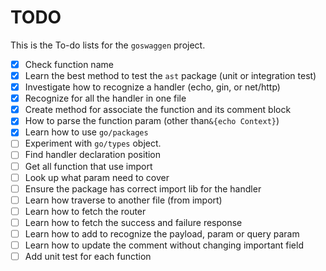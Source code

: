 # TODO

This is the To-do lists for the `goswaggen` project.

- [X] Check function name
- [X] Learn the best method to test the `ast` package (unit or integration test)
- [X] Investigate how to recognize a handler (echo, gin, or net/http)
- [X] Recognize for all the handler in one file
- [X] Create method for associate the function and its comment block
- [X] How to parse the function param (other than`&{echo Context}`)
- [X] Learn how to use `go/packages`
- [ ] Experiment with `go/types` object.
- [ ] Find handler declaration position
- [ ] Get all function that use import
- [ ] Look up what param need to cover
- [ ] Ensure the package has correct import lib for the handler
- [ ] Learn how traverse to another file (from import)
- [ ] Learn how to fetch the router
- [ ] Learn how to fetch the success and failure response
- [ ] Learn how to add to recognize the payload, param or query param
- [ ] Learn how to update the comment without changing important field
- [ ] Add unit test for each function